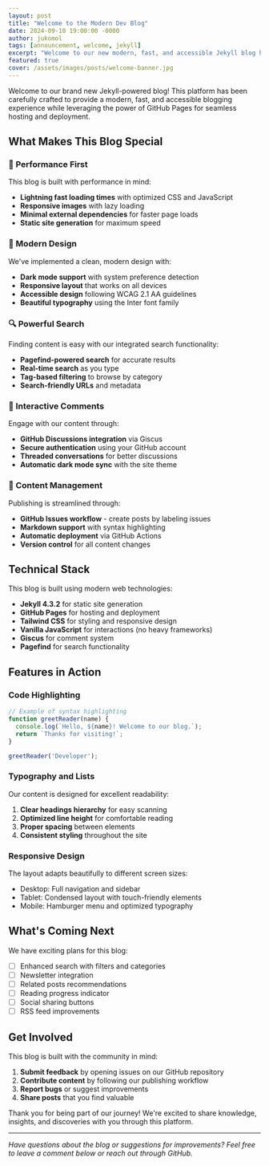 ```yaml
---
layout: post
title: "Welcome to the Modern Dev Blog"
date: 2024-09-10 19:00:00 -0000
author: jukomol
tags: [announcement, welcome, jekyll]
excerpt: "Welcome to our new modern, fast, and accessible Jekyll blog hosted on GitHub Pages. This post demonstrates the key features and capabilities of our blogging platform."
featured: true
cover: /assets/images/posts/welcome-banner.jpg
---
```


Welcome to our brand new Jekyll-powered blog! This platform has been carefully crafted to provide a modern, fast, and accessible blogging experience while leveraging the power of GitHub Pages for seamless hosting and deployment.

## What Makes This Blog Special

### 🚀 Performance First
This blog is built with performance in mind:
- **Lightning fast loading times** with optimized CSS and JavaScript
- **Responsive images** with lazy loading
- **Minimal external dependencies** for faster page loads
- **Static site generation** for maximum speed

### 🎨 Modern Design
We've implemented a clean, modern design with:
- **Dark mode support** with system preference detection
- **Responsive layout** that works on all devices
- **Accessible design** following WCAG 2.1 AA guidelines
- **Beautiful typography** using the Inter font family

### 🔍 Powerful Search
Finding content is easy with our integrated search functionality:
- **Pagefind-powered search** for accurate results
- **Real-time search** as you type
- **Tag-based filtering** to browse by category
- **Search-friendly URLs** and metadata

### 💬 Interactive Comments
Engage with our content through:
- **GitHub Discussions integration** via Giscus
- **Secure authentication** using your GitHub account
- **Threaded conversations** for better discussions
- **Automatic dark mode sync** with the site theme

### 📝 Content Management
Publishing is streamlined through:
- **GitHub Issues workflow** - create posts by labeling issues
- **Markdown support** with syntax highlighting
- **Automatic deployment** via GitHub Actions
- **Version control** for all content changes

## Technical Stack

This blog is built using modern web technologies:

- **Jekyll 4.3.2** for static site generation
- **GitHub Pages** for hosting and deployment
- **Tailwind CSS** for styling and responsive design
- **Vanilla JavaScript** for interactions (no heavy frameworks)
- **Giscus** for comment system
- **Pagefind** for search functionality

## Features in Action

### Code Highlighting
```javascript
// Example of syntax highlighting
function greetReader(name) {
  console.log(`Hello, ${name}! Welcome to our blog.`);
  return `Thanks for visiting!`;
}

greetReader('Developer');
```

### Typography and Lists
Our content is designed for excellent readability:

1. **Clear headings hierarchy** for easy scanning
2. **Optimized line height** for comfortable reading
3. **Proper spacing** between elements
4. **Consistent styling** throughout the site

### Responsive Design
The layout adapts beautifully to different screen sizes:
- Desktop: Full navigation and sidebar
- Tablet: Condensed layout with touch-friendly elements
- Mobile: Hamburger menu and optimized typography

## What's Coming Next

We have exciting plans for this blog:

- [ ] Enhanced search with filters and categories
- [ ] Newsletter integration
- [ ] Related posts recommendations
- [ ] Reading progress indicator
- [ ] Social sharing buttons
- [ ] RSS feed improvements

## Get Involved

This blog is built with the community in mind:

1. **Submit feedback** by opening issues on our GitHub repository
2. **Contribute content** by following our publishing workflow
3. **Report bugs** or suggest improvements
4. **Share posts** that you find valuable

Thank you for being part of our journey! We're excited to share knowledge, insights, and discoveries with you through this platform.

---

*Have questions about the blog or suggestions for improvements? Feel free to leave a comment below or reach out through GitHub.*